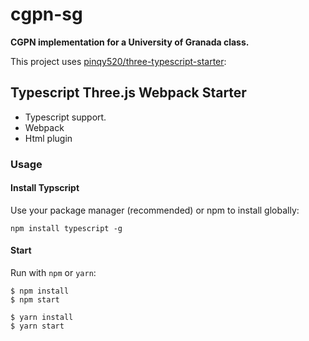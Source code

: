 # cgpn-sg

**CGPN implementation for a University of Granada class.**

This project uses [pinqy520/three-typescript-starter](https://github.com/pinqy520/three-typescript-starter):

## Typescript Three.js Webpack Starter

- Typescript support.
- Webpack
- Html plugin

### Usage

#### Install Typscript

Use your package manager (recommended) or npm to install globally:

```
npm install typescript -g
```

#### Start

Run with `npm` or `yarn`:

```
$ npm install
$ npm start
```

```
$ yarn install
$ yarn start
```
